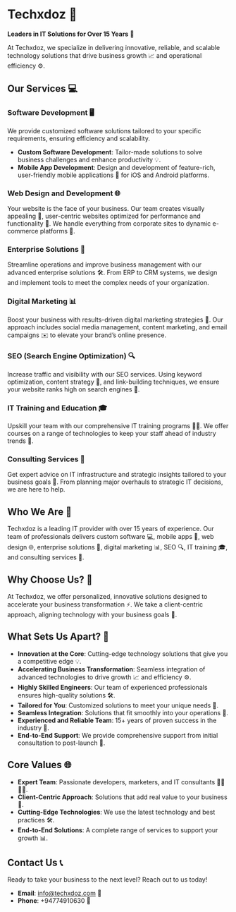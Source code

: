 # Techxdoz 🚀

**Leaders in IT Solutions for Over 15 Years** 💼

At Techxdoz, we specialize in delivering innovative, reliable, and scalable technology solutions that drive business growth 📈 and operational efficiency ⚙️.

## Our Services 💻

### Software Development 🖥️
We provide customized software solutions tailored to your specific requirements, ensuring efficiency and scalability.
- **Custom Software Development**: Tailor-made solutions to solve business challenges and enhance productivity 💡.
- **Mobile App Development**: Design and development of feature-rich, user-friendly mobile applications 📱 for iOS and Android platforms.

### Web Design and Development 🌐
Your website is the face of your business. Our team creates visually appealing 🎨, user-centric websites optimized for performance and functionality 🚀. We handle everything from corporate sites to dynamic e-commerce platforms 🛒.

### Enterprise Solutions 🏢
Streamline operations and improve business management with our advanced enterprise solutions 🛠️. From ERP to CRM systems, we design and implement tools to meet the complex needs of your organization.

### Digital Marketing 📊
Boost your business with results-driven digital marketing strategies 📣. Our approach includes social media management, content marketing, and email campaigns ✉️ to elevate your brand’s online presence.

### SEO (Search Engine Optimization) 🔍
Increase traffic and visibility with our SEO services. Using keyword optimization, content strategy 📝, and link-building techniques, we ensure your website ranks high on search engines 🌟.

### IT Training and Education 🎓
Upskill your team with our comprehensive IT training programs 🧑‍💻. We offer courses on a range of technologies to keep your staff ahead of industry trends 🚀.

### Consulting Services 🧠
Get expert advice on IT infrastructure and strategic insights tailored to your business goals 🎯. From planning major overhauls to strategic IT decisions, we are here to help.

## Who We Are 🤝
Techxdoz is a leading IT provider with over 15 years of experience. Our team of professionals delivers custom software 💻, mobile apps 📱, web design 🌐, enterprise solutions 🏢, digital marketing 📊, SEO 🔍, IT training 🎓, and consulting services 🧠.

## Why Choose Us? 🤔
At Techxdoz, we offer personalized, innovative solutions designed to accelerate your business transformation ⚡. We take a client-centric approach, aligning technology with your business goals 🎯.

## What Sets Us Apart? 🌟
- **Innovation at the Core**: Cutting-edge technology solutions that give you a competitive edge 💡.
- **Accelerating Business Transformation**: Seamless integration of advanced technologies to drive growth 📈 and efficiency ⚙️.
- **Highly Skilled Engineers**: Our team of experienced professionals ensures high-quality solutions 🛠️.
- **Tailored for You**: Customized solutions to meet your unique needs 🎯.
- **Seamless Integration**: Solutions that fit smoothly into your operations 🔄.
- **Experienced and Reliable Team**: 15+ years of proven success in the industry 🏅.
- **End-to-End Support**: We provide comprehensive support from initial consultation to post-launch 💼.

## Core Values 🌐
- **Expert Team**: Passionate developers, marketers, and IT consultants 👩‍💻👨‍💻.
- **Client-Centric Approach**: Solutions that add real value to your business 💼.
- **Cutting-Edge Technologies**: We use the latest technology and best practices 🛠️.
- **End-to-End Solutions**: A complete range of services to support your growth 📊.

## Contact Us 📞
Ready to take your business to the next level? Reach out to us today!

- **Email**: [info@techxdoz.com](mailto:info@techxdoz.com) 📧
- **Phone**: +94774910630 📱

